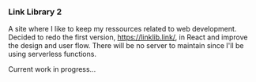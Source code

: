 ### Link Library 2

A site where I like to keep my ressources related to web development. Decided to redo the first version, https://linklib.link/, in React
and improve the design and user flow. There will be no server to maintain since I'll be using serverless functions.

Current work in progress...
